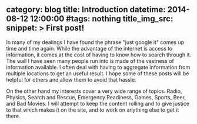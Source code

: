 category: blog
title: Introduction
datetime: 2014-08-12 12:00:00
#tags: nothing
title_img_src:
snippet: >
   First post!
---


In many of my dealings I have found the phrase "just google it" comes up time and time again. While the advantage of the internet is access to information, it comes at the cost of having to know how to search through it. The wall I have seen many people run into is made of the vastness of information available. I often deal with having to aggregate information from multiple locations to get an useful result. I hope some of these posts will be helpful for others and allow them to avoid that hassle.

On the other hand my interests cover a very wide range of topics. Radio, Physics, Search and Rescue, Emergency Readiness, Games, Sports, Beer, and Bad Movies. I will attempt to keep the content rolling and to give justice to that which makes it on the site, and to work on anything else to get it there.

